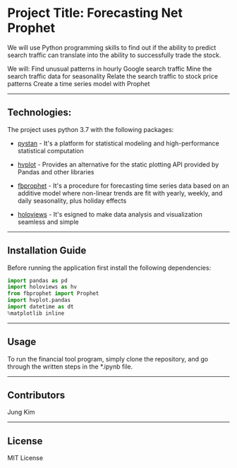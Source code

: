 
# Project Title: Forecasting Net Prophet

We will use Python programming skills to find out if the ability to predict search traffic can translate into the ability to successfully trade the stock.

We will:
Find unusual patterns in hourly Google search traffic
Mine the search traffic data for seasonality
Relate the search traffic to stock price patterns
Create a time series model with Prophet

---

## Technologies:

The project uses python 3.7 with the following packages:

* [pystan](https://pystan.readthedocs.io/en/latest/) - It's a platform for statistical modeling and high-performance statistical computation

* [hvplot](https://hvplot.holoviz.org/) - Provides an alternative for the static plotting API provided by Pandas and other libraries

* [fbprophet](https://facebook.github.io/prophet/) -  It's a procedure for forecasting time series data based on an additive model where non-linear trends are fit with yearly, weekly, and daily seasonality, plus holiday effects

* [holoviews](https://holoviews.org/) - It's esigned to make data analysis and visualization seamless and simple


---

## Installation Guide


Before running the application first install the following dependencies:

```python
import pandas as pd
import holoviews as hv
from fbprophet import Prophet
import hvplot.pandas
import datetime as dt
%matplotlib inline
```

---

## Usage

To run the financial tool program, simply clone the repository, and go through the written steps in the *.ipynb file.

---

## Contributors

Jung Kim


---

## License

MIT License
